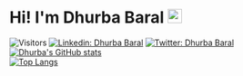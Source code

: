 # Hi! I'm Dhurba Baral <img src="https://media.giphy.com/media/hvRJCLFzcasrR4ia7z/giphy.gif" width="25px">
![Visitors](https://visitor-badge.glitch.me/badge?page_id=dhurba-baral.dhurba-baral&left_color=gray&right_color=blue)
[![Linkedin: Dhurba Baral](https://img.shields.io/badge/-Dhurba%20Baral-blue?style=flat-square&logo=Linkedin&logoColor=white&link=https://www.linkedin.com/in/dhurba-baral/)](https://www.linkedin.com/in/dhurba-baral/)
[![Twitter: Dhurba Baral](https://img.shields.io/twitter/follow/dhurbaBaral_?style=social)](https://twitter.com/dhurbaBaral_)
<br>
[![Dhurba's GitHub stats](https://github-readme-stats.vercel.app/api?username=dhurba-baral&hide=contribs,issues&theme=tokyonight)](https://github.com/dhurba-baral/github-readme-stats)
<br>
[![Top Langs](https://github-readme-stats.vercel.app/api/top-langs/?username=dhurba-baral&theme=tokyonight)](https://github.com/dhurba-baral/github-readme-stats)

